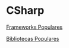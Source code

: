 # CSharp

[Frameworks Populares](https://github.com/brunostan/CSharp/blob/main/Frameworks.md)

[Bibliotecas Populares](https://github.com/brunostan/CSharp/blob/main/Libs.md)
